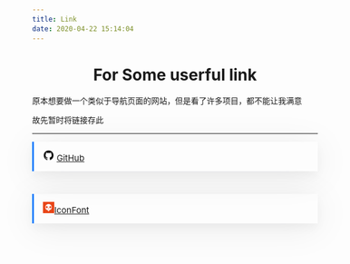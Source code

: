 ```yaml
---
title: Link
date: 2020-04-22 15:14:04
---
```






# <center>For Some userful link</center>



原本想要做一个类似于导航页面的网站，但是看了许多项目，都不能让我满意

故先暂时将链接存此



******



<div style="
    color: #007bfc;
    border-color: #007bfc; position: relative;
    font-size: 15px;
    max-width: 1290px;
    margin: 0px auto 40px auto;
    padding: 14px 16px;
    text-align: left;
    border-radius: 0;
    border-width: 0 0 0 3px;
    border-style: solid;
    box-shadow: 0 8px 16px 0px rgba(10, 14, 29, 0.04), 0px 8px 64px 0px rgba(10, 14, 29, 0.08);">
    <img src="index/github.png" style="zoom:10%;display:inline" border="0"> <a href="https://github.com/">GitHub</a>
</div>

<div style="
	color: #007bfc;
    border-color: #007bfc; position: relative;
    font-size: 15px;
    margin: 0px auto 40px auto;
    padding: 14px 16px;
    text-align: left;
    border-radius: 0;
    border-width: 0 0 0 3px;
    border-style: solid;
    box-shadow: 0 8px 16px 0px rgba(10, 14, 29, 0.04), 0px 8px 64px 0px rgba(10, 14, 29, 0.08);">
    <span></span>
    <img src="index/iconfont.png" style="zoom:10%;display:inline;" border="0"></img><a href="https://www.iconfont.cn/">IconFont</a>
</div>



[^magic to the network]:http://npsboost.com/、https://maying.co/
